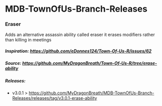 # MDB-TownOfUs-Branch-Releases

### Eraser
Adds an alternative assassin ability called eraser
it erases modifiers rather than killing in meetings
##### Inspiration: https://github.com/eDonnes124/Town-Of-Us-R/issues/62
##### Source: https://github.com/MyDragonBreath/Town-Of-Us-R/tree/erase-ability
##### Releases:
 - v3.0.1 > https://github.com/MyDragonBreath/MDB-TownOfUs-Branch-Releases/releases/tag/v3.0.1-erase-ability
